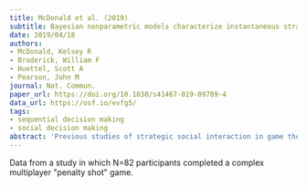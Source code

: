 ```yaml
---
title: McDonald et al. (2019)
subtitle: Bayesian nonparametric models characterize instantaneous strategies in a competitive dynamic game
date: 2019/04/18
authors:
- McDonald, Kelsey R
- Broderick, William F
- Huettel, Scott A
- Pearson, John M
journal: Nat. Commun.
paper_url: https://doi.org/10.1038/s41467-019-09789-4
data_url: https://osf.io/evfg5/
tags:
- sequential decision making
- social decision making
abstract: 'Previous studies of strategic social interaction in game theory have predominantly used games with clearly-defined turns and limited choices. Yet, most real-world social behaviors involve dynamic, coevolving decisions by interacting agents, which poses challenges for creating tractable models of behavior. Here, using a game in which humans competed against both real and artificial opponents, we show that it is possible to quantify the instantaneous dynamic coupling between agents. Adopting a reinforcement learning approach, we use Gaussian Processes to model the policy and value functions of participants as a function of both game state and opponent identity. We found that higher-scoring participants timed their final change in direction to moments when the opponents counter-strategy was weaker, while lower-scoring participants less precisely timed their final moves. This approach offers a natural set of metrics for facilitating analysis at multiple timescales and suggests new classes of experimental paradigms for assessing behavior.'
---
```


Data from a study in which N=82 participants completed a complex multiplayer "penalty shot" game.
